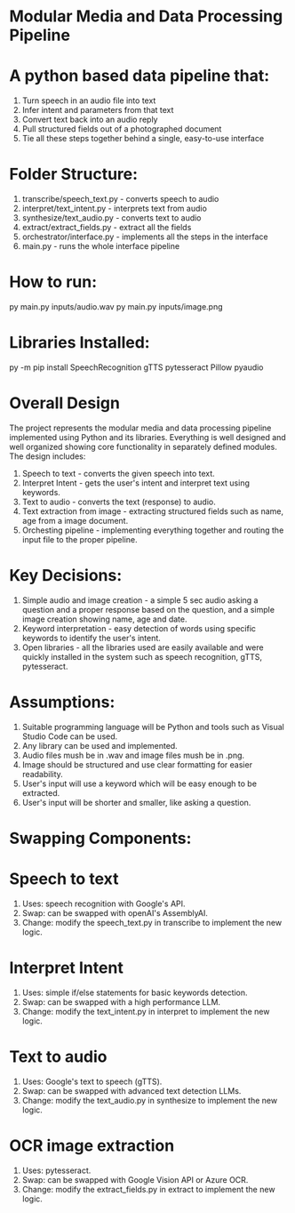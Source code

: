 # Modular Media and Data Processing Pipeline

# A python based data pipeline that:
1. Turn speech in an audio file into text
2. Infer intent and parameters from that text
3. Convert text back into an audio reply
4. Pull structured fields out of a photographed document
5. Tie all these steps together behind a single, easy-to-use interface

# Folder Structure:
1. transcribe/speech_text.py - converts speech to audio
2. interpret/text_intent.py - interprets text from audio
4. synthesize/text_audio.py - converts text to audio
5. extract/extract_fields.py - extract all the fields
6. orchestrator/interface.py - implements all the steps in the interface
7. main.py - runs the whole interface pipeline

# How to run:
py main.py inputs/audio.wav
py main.py inputs/image.png

# Libraries Installed:
py -m pip install SpeechRecognition gTTS pytesseract Pillow pyaudio

# Overall Design
The project represents the modular media and data processing pipeline implemented using Python and its libraries. Everything is well designed and well organized showing core functionality in separately defined modules. The design includes:
1. Speech to text - converts the given speech into text.
2. Interpret Intent - gets the user's intent and interpret text using keywords.
3. Text to audio - converts the text (response) to audio.
4. Text extraction from image - extracting structured fields such as name, age from a image document.
5. Orchesting pipeline - implementing everything together and routing the input file to the proper pipeline.

# Key Decisions:
1. Simple audio and image creation - a simple 5 sec audio asking a question and a proper response based on the question, and a simple image creation showing name, age and date.
2. Keyword interpretation - easy detection of words using specific keywords to identify the user's intent.
3. Open libraries - all the libraries used are easily available and were quickly installed in the system such as speech recognition, gTTS, pytesseract.

# Assumptions:
1. Suitable programming language will be Python and tools such as Visual Studio Code can be used.
2. Any library can be used and implemented.
3. Audio files mush be in .wav and image files mush be in .png.
4. Image should be structured and use clear formatting for easier readability.
5. User's input will use a keyword which will be easy enough to be extracted.
6. User's input will be shorter and smaller, like asking a question.

# Swapping Components:
# Speech to text
1. Uses: speech recognition with Google's API.
2. Swap: can be swapped with openAI's AssemblyAI.
3. Change: modify the speech_text.py in transcribe to implement the new logic.

# Interpret Intent
1. Uses: simple if/else statements for basic keywords detection.
2. Swap: can be swapped with a high performance LLM.
3. Change: modify the text_intent.py in interpret to implement the new logic.

# Text to audio
1. Uses: Google's text to speech (gTTS).
2. Swap: can be swapped with advanced text detection LLMs.
3. Change: modify the text_audio.py in synthesize to implement the new logic.

# OCR image extraction
1. Uses: pytesseract.
2. Swap: can be swapped with Google Vision API or Azure OCR.
3. Change: modify the extract_fields.py in extract to implement the new logic.


































